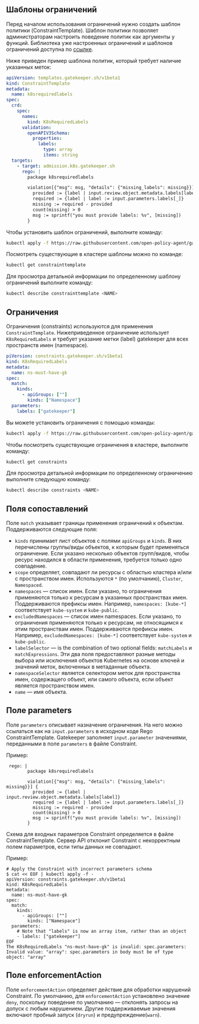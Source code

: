 ## Шаблоны ограничений

Перед началом использования ограничений нужно создать шаблон политики (ConstraintTemplate). Шаблон политики позволяет администраторам настроить поведение политик как аргументы у функций. Библиотека уже настроенных ограничений и шаблонов ограничений доступна по [ссылке](https://github.com/open-policy-agent/gatekeeper-library).

Ниже приведен пример шаблона политик, который требует наличие указанных меток:

```yaml
apiVersion: templates.gatekeeper.sh/v1beta1
kind: ConstraintTemplate
metadata:
  name: k8srequiredlabels
spec:
  crd:
    spec:
      names:
        kind: K8sRequiredLabels
      validation:
        openAPIV3Schema:
          properties:
            labels:
              type: array
              items: string
  targets:
    - target: admission.k8s.gatekeeper.sh
      rego: |
        package k8srequiredlabels

        violation[{"msg": msg, "details": {"missing_labels": missing}}] {
          provided := {label | input.review.object.metadata.labels[label]}
          required := {label | label := input.parameters.labels[_]}
          missing := required - provided
          count(missing) > 0
          msg := sprintf("you must provide labels: %v", [missing])
        }
```

Чтобы установить шаблон ограничений, выполните команду:

```bash
kubectl apply -f https://raw.githubusercontent.com/open-policy-agent/gatekeeper/master/demo/basic/templates/k8srequiredlabels_template.yaml
```

Посмотреть существующие в кластере шаблоны можно по команде:

```bash
kubectl get constrainttemplate
```

Для просмотра детальной информации по определенному шаблону ограничений выполните команду:

```bash
kubectl describe constrainttemplate <NAME>
```

## Ограничения

Ограничения (constraints) используются для применения `ConstraintTemplate`. Нижеприведенное ограничение использует `K8sRequiredLabels` и требует указание метки (label) gatekeeper для всех пространств имен (namespace).

```yaml
piVersion: constraints.gatekeeper.sh/v1beta1
kind: K8sRequiredLabels
metadata:
  name: ns-must-have-gk
spec:
  match:
    kinds:
      - apiGroups: [""]
        kinds: ["Namespace"]
  parameters:
    labels: ["gatekeeper"]
```

Вы можете установить ограничения с помощью команды:

```bash
kubectl apply -f https://raw.githubusercontent.com/open-policy-agent/gatekeeper/master/demo/basic/constraints/all_ns_must_have_gatekeeper.yaml
```

Чтобы посмотреть существующие ограничения в кластере, выполните команду:

```bash
kubectl get constraints
```

Для просмотра детальной информации по определенному ограничению выполните следующую команду:

```bash
kubectl describe constraints <NAME>
```

## Поля сопоставлений

Поле `match` указывает границы применения ограничений к объектам. Поддерживаются следующие поля:

- `kinds` принимает лист объектов с полями `apiGroups` и `kinds`. В них перечислены группы/виды объектов, к которым будет применяться ограничение. Если указано несколько объектов групп/видов, чтобы ресурс находился в области применения, требуется только одно совпадение.
- `scope` определяет, совпадают ли ресурсы с областью кластера и/или с пространством имен. Используются `*` (по умолчанию), `Cluster`, `Namespaced`.
- `namespaces` — список имен. Если указано, то ограничения применяются только к ресурсам в указанных пространствах имен. Поддерживаются префиксы имен. Например, `namespaces: [kube-*]` соответствует `kube-system` и `kube-public`.
- `excludedNamespaces` — список имен namespaces. Если указано, то ограничения применяются только к ресурсам, не относящимся к этим пространствам имен. Поддерживаются префиксы имен. Например, `excludedNamespaces: [kube-*]` соответствует `kube-system` и `kube-public`.
- `labelSelector` — is the combination of two optional fields: `matchLabels` и `matchExpressions`. Эти два поля предоставляют разные методы выбора или исключения объектов Kubernetes на основе ключей и значений меток, включенных в метаданные объекта.
- `namespaceSelector` является селектором меток для пространства имен, содержащего объект, или самого объекта, если объект является пространством имен.
- `name` — имя объекта.

## Поле parameters

Поле `parameters` описывает назначение ограничения. На него можно ссылаться как на `input.parameters` в исходном коде Rego ConstraintTemplate. Gatekeeper заполняет `input.parameter` значениями, переданными в поле `parameters` в файле Constraint.

Пример:

```
 rego: |
        package k8srequiredlabels

        violation[{"msg": msg, "details": {"missing_labels": missing}}] {
          provided := {label | input.review.object.metadata.labels[label]}
          required := {label | label := input.parameters.labels[_]}
          missing := required - provided
          count(missing) > 0
          msg := sprintf("you must provide labels: %v", [missing])
        }
```

Схема для входных параметров Constraint определяется в файле ConstraintTemplate. Сервер API отклонит Constraint с некорректным полем параметров, если типы данных не совпадают.

Пример:

```
# Apply the Constraint with incorrect parameters schema
$ cat << EOF | kubectl apply -f -
apiVersion: constraints.gatekeeper.sh/v1beta1
kind: K8sRequiredLabels
metadata:
  name: ns-must-have-gk
spec:
  match:
    kinds:
      - apiGroups: [""]
        kinds: ["Namespace"]
  parameters:
    # Note that "labels" is now an array item, rather than an object
    - labels: ["gatekeeper"]
EOF
The K8sRequiredLabels "ns-must-have-gk" is invalid: spec.parameters: Invalid value: "array": spec.parameters in body must be of type object: "array"
```

## Поле enforcementAction

Поле `enforcementAction` определяет действие для обработки нарушений Constraint. По умолчанию, для `enforcementAction` установлено значение `deny`, поскольку поведение по умолчанию — отклонять запросы на допуск с любым нарушением. Другие поддерживаемые значения включают пробный запуск (`dryrun`) и предупреждение(`warn`).
